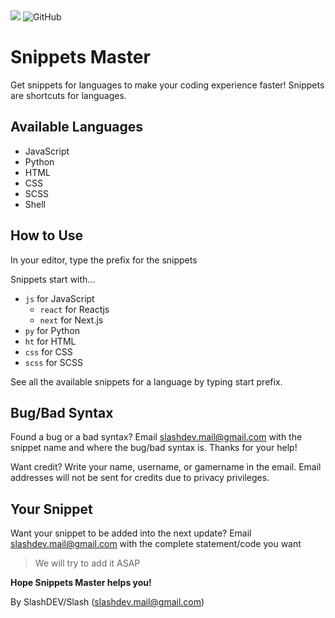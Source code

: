 <span>
<img src="https://img.shields.io/badge/slashDEV-snippetsmaster-red">
<img alt="GitHub" src="https://img.shields.io/github/license/zer0less/snippetsmaster">
</span>

# Snippets Master

Get snippets for languages to make your coding experience faster! 
Snippets are shortcuts for languages.

## Available Languages
- JavaScript
- Python
- HTML
- CSS
- SCSS
- Shell

## How to Use

In your editor, type the prefix for the snippets

Snippets start with...
- `js` for JavaScript
    - `react` for Reactjs
    - `next` for Next.js
- `py` for Python
- `ht` for HTML
- `css` for CSS
- `scss` for SCSS

See all the available snippets for a language by typing start prefix.

## Bug/Bad Syntax

Found a bug or a bad syntax? Email slashdev.mail@gmail.com with the snippet name and where the bug/bad syntax is. Thanks for your help!

Want credit? Write your name, username, or gamername in the email. Email addresses will not be sent for credits due to privacy privileges.

## Your Snippet

Want your snippet to be added into the next update? Email slashdev.mail@gmail.com with the complete statement/code you want

> We will try to add it ASAP

**Hope Snippets Master helps you!**

By SlashDEV/Slash (slashdev.mail@gmail.com)